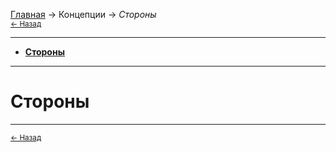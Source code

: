 [Главная](../index) → Концепции → *Стороны*<br>
<small>[← Назад](../Getting_Started/Debug_Profiler "Начало работы: Отладочный профилировщик")</small>

---

- [**Стороны**](#Sides)

---

# <a name="Sides"></a>Стороны


---

<small>[← Назад](../Getting_Started/Debug_Profiler "Начало работы: Отладочный профилировщик")</small>
